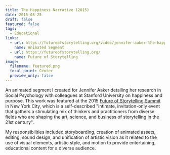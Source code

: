 ```yaml
---
title: The Happiness Narrative (2015)
date: 2015-08-25
draft: false
featured: false
tags:
  - Educational
links:
  - url: https://futureofstorytelling.org/video/jennifer-aaker-the-happiness-narrative
    name: Animated Segment
  - url: https://futureofstorytelling.org/
    name: Future of Storytelling
image:
  filename: featured.png
  focal_point: Center
  preview_only: false
---
```

An animated segment I created for Jennifer Aaker detailing her research in Social Psychology with colleagues at Stanford University on happiness and purpose. This work was featured at the 2015 [Future of Storytelling Summit](https://futureofstorytelling.org/summit) in New York City, which is a self-described "intimate, invitation-only event that gathers a stimulating mix of thinkers and practitioners from diverse fields who are shaping the art, science, and business of storytelling in the 21st century".

My responsibilities included storyboarding, creation of animated assets, editing, sound design, and unification 
of artistic vision as it related to the use of visual elements, artistic style, and motion 
to provide entertaining, educational content for a diverse audience.
